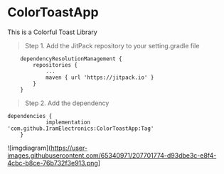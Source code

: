 # ColorToastApp
This is a Colorful Toast Library

> Step 1. Add the JitPack repository to your setting.gradle file

```
	dependencyResolutionManagement {
		repositories {
			...
			maven { url 'https://jitpack.io' }
		}
	}
  ```

  
> Step 2. Add the dependency

```
dependencies {
	        implementation 'com.github.IramElectronics:ColorToastApp:Tag'
	}
  ```

  ![imgdiagram](https://user-images.githubusercontent.com/65340971/207701774-d93dbe3c-e8f4-4cbc-b8ce-76b732f3e913.png]
  
